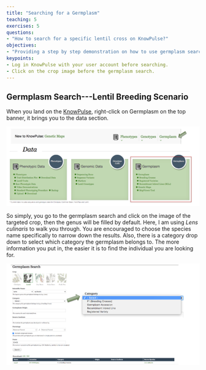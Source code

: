 ```yaml
---
title: "Searching for a Germplasm"
teaching: 5
exercises: 5
questions:
- "How to search for a specific lentil cross on KnowPulse?"
objectives:
- "Providing a step by step demonstration on how to use germplasm search on KnowPulse."
keypoints:
- Log in KnowPulse with your user account before searching.
- Click on the crop image before the germplasm search.
---
```

## Germplasm Search---Lentil Breeding Scenario
When you land on the [KnowPulse](https://knowpulse.usask.ca/), right-click on Germplasm on the top banner, it brings you to the data section. 

![Screenshot of main code listing](../fig/Searching-for-a-germplasm-1.png)



So simply, you go to the germplasm search and click on the image of the targeted crop, then the genus will be filled by default. Here, I am using *Lens culinaris* to walk you through. You are encouraged to choose the species name specifically to narrow down the results. Also, there is a category drop down to select which category the germplasm belongs to. The more information you put in, the easier it is to find the individual you are looking for.

![Screenshot of main code listing](../fig/Searching-for-a-germplasm-2.png)

